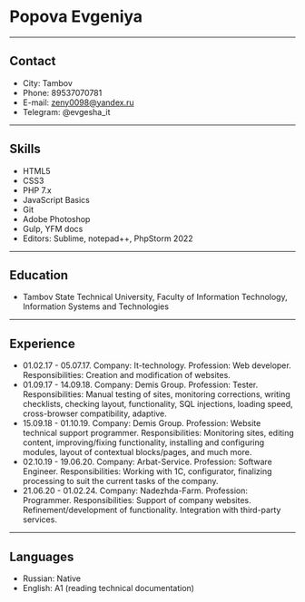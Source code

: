 # Popova Evgeniya
********* 
## Contact
- City: Tambov
- Phone: 89537070781
- E-mail: zeny0098@yandex.ru
- Telegram: @evgesha_it
********* 
## Skills
- HTML5
- CSS3
- PHP 7.x
- JavaScript Basics
- Git
- Adobe Photoshop
- Gulp, YFM docs
- Editors: Sublime, notepad++, PhpStorm 2022
********* 
## Education
- Tambov State Technical University, Faculty of Information Technology, Information Systems and Technologies
********* 
## Experience
- 01.02.17 - 05.07.17. Company: It-technology. Profession: Web developer. Responsibilities: Creation and modification of websites.
- 01.09.17 - 14.09.18. Company: Demis Group. Profession: Tester. Responsibilities: Manual testing of sites, monitoring corrections, writing checklists, checking layout, functionality, SQL injections, loading speed, cross-browser compatibility, adaptive.
- 15.09.18 - 01.10.19. Company: Demis Group. Profession: Website technical support programmer. Responsibilities: Monitoring sites, editing content, improving/fixing functionality, installing and configuring modules, layout of contextual blocks/pages, and much more.
- 02.10.19 - 19.06.20. Company: Arbat-Service. Profession: Software Engineer. Responsibilities: Working with 1C, configurator, finalizing processing to suit the current tasks of the company.
- 21.06.20 - 01.02.24. Company: Nadezhda-Farm. Profession: Programmer. Responsibilities: Support of company websites. Refinement/development of functionality. Integration with third-party services.
********* 
## Languages
- Russian: Native
- English: A1 (reading technical documentation)
